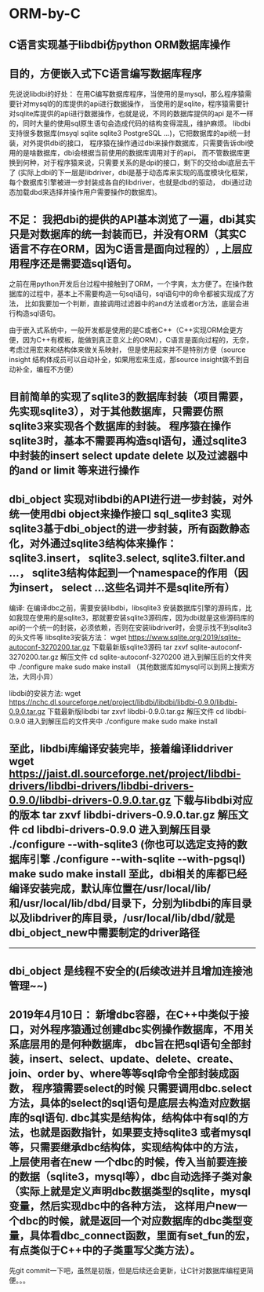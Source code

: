 # ORM-by-C
C语言实现基于libdbi仿python ORM数据库操作
----------------------------------------------
目的，方便嵌入式下C语言编写数据库程序
----------------------------------------------
先说说libdbi的好处：
	在用C编写数据库程序，当使用的是mysql，那么程序猿需要针对mysql的的库提供的api进行数据操作，
	当使用的是sqlite，程序猿需要针对sqlite库提供的api进行数据操作，也就是说，不同的数据库提供的api
	是不一样的，同时大量的使用sql原生语句会造成代码的结构变得混乱，维护麻烦。
	libdbi支持很多数据库(msyql sqlite sqlite3 PostgreSQL ...)，它把数据库的api统一封装，对外提供dbi的接口，
	程序猿在操作通过dbi来操作数据库，只需要告诉dbi使用的是啥数据库，dbi会根据当前使用的数据库调用对于的api，
	而不管数据库更换到何种，对于程序猿来说，只需要关系的是dpi的接口，剩下的交给dbi底层去干了
	(实际上dbi的下一层是libdriver，dbi是基于动态库来实现的高度模块化框架，每个数据库引擎被进一步封装成各自的libdriver，也就是dbd的驱动，
	dbi通过动态加载dbd来选择并操作用户需要操作的数据库)。

不足：	
	我把dbi的提供的API基本浏览了一遍，dbi其实只是对数据库的统一封装而已，并没有ORM（其实C语言不存在ORM，因为C语言是面向过程的）,
	上层应用程序还是需要造sql语句。
------------------------------------------------
之前在用python开发后台过程中接触到了ORM，一个字爽，太方便了。在操作数据库的过程中，基本上不需要构造一句sql语句，sql语句中的命令都被实现成了方法，
比如我要加一个判断，直接调用过滤器中的and方法或者or方法，底层会进行构造sql语句。

由于嵌入式系统中，一般开发都是使用的是C或者C++（C++实现ORM会更方便，因为C++有模板，能做到真正意义上的ORM），C语言是面向过程的，无奈，考虑过用宏来和结构体来做关系映射，
但是使用起来并不是特别方便（source insight 结构体成员可以自动补全，如果用宏来生成，那source insight做不到自动补全，编程不方便）

目前简单的实现了sqlite3的数据库封装（项目需要，先实现sqlite3），对于其他数据库，只需要仿照sqlite3来实现各个数据库的封装。
程序猿在操作sqlite3时，基本不需要再构造sql语句，通过sqlite3中封装的insert select update delete 以及过滤器中的and or limit 等来进行操作
------------------------------------------------
dbi_object 实现对libdbi的API进行进一步封装，对外统一使用dbi object来操作接口
sql_sqlite3 实现sqlite3基于dbi_object的进一步封装，所有函数静态化，对外通过sqlite3结构体来操作：
	sqlite3.insert， sqlite3.select, sqlite3.filter.and ...，
	sqlite3结构体起到一个namespace的作用（因为insert， select ...这些名词并不是sqlite所有）
--------------------------------------------------
编译:
	在编译dbc之前，需要安装libdbi，libsqlite3
安装数据库引擎的源码库，比如我现在使用的是sqlite3，那就要安装sqlite3源码库，因为dbi就是这些源码库的api的一个统一的封装，必须依赖，否则在安装libdriver时，会提示找不到sqlite3的头文件等
libsqlite3安装方法：
	wget https://www.sqlite.org/2019/sqlite-autoconf-3270200.tar.gz 下载最新版sqlite3源码
	tar zxvf sqlite-autoconf-3270200.tar.gz 解压文件
	cd sqlite-autoconf-3270200 进入到解压后的文件夹中
	./configure
	make
	sudo make install
（其他数据库如mysql可以到网上搜索方法，大同小异）

libdbi的安装方法:
	wget https://nchc.dl.sourceforge.net/project/libdbi/libdbi/libdbi-0.9.0/libdbi-0.9.0.tar.gz 下载最新版libdbi
	tar zxvf libdbi-0.9.0.tar.gz 解压文件
	cd libdbi-0.9.0 进入到解压后的文件夹中
	./configure
	make
	sudo make install

至此，libdbi库编译安装完毕，接着编译liddriver
	wget https://jaist.dl.sourceforge.net/project/libdbi-drivers/libdbi-drivers/libdbi-drivers-0.9.0/libdbi-drivers-0.9.0.tar.gz 下载与libdbi对应的版本
	tar zxvf libdbi-drivers-0.9.0.tar.gz 解压文件
	cd libdbi-drivers-0.9.0 进入到解压目录
	./configure --with-sqlite3 (你也可以选定支持的数据库引擎 ./configure --with-sqlite --with-pgsql)
	make
	sudo make install
至此，dbi相关的库都已经编译安装完成，默认库位置在/usr/local/lib/和/usr/local/lib/dbd/目录下，分别为libdbi的库目录以及libdriver的库目录，/usr/local/lib/dbd/就是dbi_object_new中需要制定的driver路径
------------------------------------------------
--------------------------------------------------
dbi_object 是线程不安全的(后续改进并且增加连接池管理~~)
--------------------------------------------------
2019年4月10日：
新增dbc容器，在C++中类似于接口，对外程序猿通过创建dbc实例操作数据库，不用关系底层用的是何种数据库，
dbc旨在把sql语句全部封装，insert、select、update、delete、create、join、order by、where等等sql命令全部封装成函数，
程序猿需要select的时候 只需要调用dbc.select方法，具体的select的sql语句是底层去构造对应数据库的sql语句.
dbc其实是结构体，结构体中有sql的方法，也就是函数指针，如果要支持sqlite3 或者mysql等，只需要继承dbc结构体，实现结构体中的方法，
上层使用者在new 一个dbc的时候，传入当前要连接的数据（sqlite3，mysql等），dbc自动选择子类对象（实际上就是定义声明dbc数据类型的sqlite，mysql变量，然后实现dbc中的各种方法，
这样用户new一个dbc的时候，就是返回一个对应数据库的dbc类型变量，具体看dbc_connect函数，里面有set_fun的宏，有点类似于C++中的子类重写父类方法）。
--------------------------------------------------
先git commit一下吧，虽然是初版，但是后续还会更新，让C针对数据库编程更简便。。。

